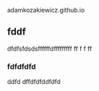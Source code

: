  adamkozakiewicz.github.io
## fddf
dfdfsfdsdsffffffdfffffffff
ff
f
f
ff
### fdfdfdfd

ddfd
dffdfdfddfdfd

